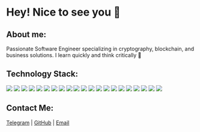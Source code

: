 # Hey! Nice to see you 👋

## About me:

Passionate Software Engineer specializing in cryptography, blockchain, and business solutions. I learn quickly and think critically 🤝

## Technology Stack:

![](https://img.shields.io/badge/html5-E34F26?style=for-the-badge&logo=html5&logoColor=black)
![](https://img.shields.io/badge/css3-1572B6?style=for-the-badge&logo=css3&logoColor=black)
![](https://img.shields.io/badge/sass-CC6699?style=for-the-badge&logo=sass&logoColor=black)
![](https://img.shields.io/badge/tailwind-38B2AC?style=for-the-badge&logo=tailwind-css&logoColor=white)
![](https://img.shields.io/badge/styled--components-DB7093?style=for-the-badge&logo=styled-components&logoColor=white)
![](https://img.shields.io/badge/JavaScript-F7DF1E?style=for-the-badge&logo=javascript&logoColor=black)
![](https://img.shields.io/badge/REST_API-008080?style=for-the-badge&logo=rest&logoColor=white)
![](https://img.shields.io/badge/Node.js-339933?style=for-the-badge&logo=nodedotjs&logoColor=black)
![](https://img.shields.io/badge/React-61DAFB?style=for-the-badge&logo=react&logoColor=black)
![](https://img.shields.io/badge/redux-764ABC?style=for-the-badge&logo=redux&logoColor=black)
![](https://img.shields.io/badge/Redux_Query-764ABC?style=for-the-badge&logo=redux&logoColor=black)
![](https://img.shields.io/badge/React_Router-CA4245?style=for-the-badge&logo=react-router&logoColor=white)
![](https://img.shields.io/badge/JWT_Authentication-000000?style=for-the-badge&logo=JSON-Web-Tokens&logoColor=white)
![](https://img.shields.io/badge/webpack-8DD6F9?style=for-the-badge&logo=webpack&logoColor=black)
![](https://img.shields.io/badge/Vite-646CFF?style=for-the-badge&logo=vite&logoColor=white)
![](https://img.shields.io/badge/Parsel-3776AB?style=for-the-badge&logo=python&logoColor=white)
![](https://img.shields.io/badge/git-F05032?style=for-the-badge&logo=git&logoColor=black)
![](https://img.shields.io/badge/npm-CB3837?style=for-the-badge&logo=npm&logoColor=black)
![](https://img.shields.io/badge/prettier-F7B93E?style=for-the-badge&logo=prettier&logoColor=black)
![](https://img.shields.io/badge/figma-F24E1E?style=for-the-badge&logo=figma&logoColor=black)
![](https://img.shields.io/badge/wordpress-21759B?style=for-the-badge&logo=wordpress&logoColor=black)

## Contact Me:

[Telegram](https://t.me/nahirniy) | [GitHub](https://github.com/nahirniy) | [Email](mailto:nahirniyy@gmail.com)
